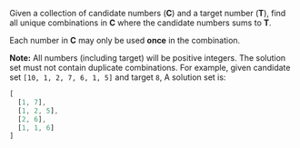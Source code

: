 Given a collection of candidate numbers (**C**) and a target number (**T**), find all unique combinations in **C** where the candidate numbers sums to **T**.

Each number in **C** may only be used **once** in the combination.

**Note:**
All numbers (including target) will be positive integers.
The solution set must not contain duplicate combinations.
For example, given candidate set `[10, 1, 2, 7, 6, 1, 5]` and target `8`, 
A solution set is: 
```javascript
[
  [1, 7],
  [1, 2, 5],
  [2, 6],
  [1, 1, 6]
]
```